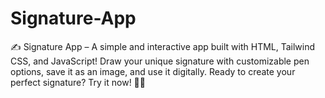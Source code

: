 # Signature-App
✍️ Signature App – A simple and interactive app built with HTML, Tailwind CSS, and JavaScript! Draw your unique signature with customizable pen options, save it as an image, and use it digitally. Ready to create your perfect signature? Try it now! 🚀🔥
